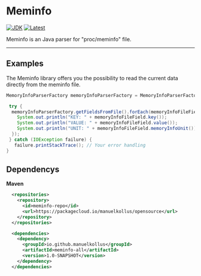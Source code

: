 # Meminfo
[![JDK](https://img.shields.io/badge/java-SE8-blue.svg)](http://www.oracle.com/technetwork/java/javase/downloads/jdk8-downloads-2133151.html)
[![Latest](https://img.shields.io/badge/latest-v1.0-blue.svg)](https://github.com/manuelkollus/meminfo)

Meminfo is an Java parser for "proc/meminfo" file. 
***

## Examples

The Meminfo library offers you the possibility to read the current data directly from the meminfo file.

```java
MemoryInfoParserFactory memoryInfoParserFactory = MemoryInfoParserFactory.create();

 try {
  memoryInfoParserFactory.getFieldsFromFile().forEach(memoryInfoFileField -> {
    System.out.println("KEY: " + memoryInfoFileField.key());
    System.out.println("VALUE: " + memoryInfoFileField.value());
    System.out.println("UNIT: " + memoryInfoFileField.memoryInfoUnit());
  });
 } catch (IOException failure) {
   failure.printStackTrace(); // Your error handling 
}
```
## Dependencys

**Maven**

```xml
  <repositories>
    <repository>
      <id>meminfo-repo</id>
      <url>https://packagecloud.io/manuelkollus/opensource</url>
    </repository>
  </repositories>

  <dependencies>
    <dependency>
      <groupId>io.github.manuelkollus</groupId>
      <artifactId>meminfo-all</artifactId>
      <version>1.0-SNAPSHOT</version>
    </dependency>
  </dependencies>
```
